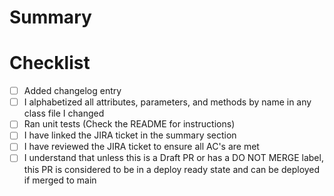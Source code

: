 # Summary

# Checklist

- [ ] Added changelog entry
- [ ] I alphabetized all attributes, parameters, and methods by name in any class file I changed
- [ ] Ran unit tests (Check the README for instructions)
- [ ] I have linked the JIRA ticket in the summary section
- [ ] I have reviewed the JIRA ticket to ensure all AC's are met
- [ ] I understand that unless this is a Draft PR or has a DO NOT MERGE label, this PR is considered to be in a deploy ready state and can be deployed if merged to main

<!-- **For Braintree Developers only, don't forget:**
- [ ] Does this change require work to be done to the GraphQL API? If you have questions check with the GraphQL team.
- [ ] Add & Run integration tests -->
